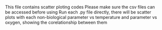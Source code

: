 This file contains scatter ploting codes
Please make sure the csv files can be accessed before using
Run each .py file directly, there will be scatter plots with each non-biological parameter vs temperature and parameter vs oxygen, showing the corelationship between them
